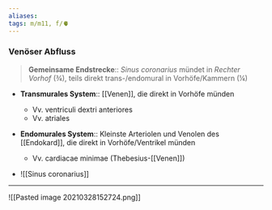 ```yaml
---
aliases: 
tags: m/m11, f/🫀
---
```

### Venöser Abfluss
> **Gemeinsame Endstrecke**:: *Sinus coronarius* mündet in *Rechter Vorhof* (¾), teils direkt trans-/endomural in Vorhöfe/Kammern (¼)

- **Transmurales System**:: [[Venen]], die direkt in Vorhöfe münden
	- Vv. ventriculi dextri anteriores
	- Vv. atriales
- **Endomurales System**:: Kleinste Arteriolen und Venolen des [[Endokard]], die direkt in Vorhöfe/Ventrikel münden
	- Vv. cardiacae minimae (Thebesius-[[Venen]])

- ![[Sinus coronarius]]
---
![[Pasted image 20210328152724.png]]

